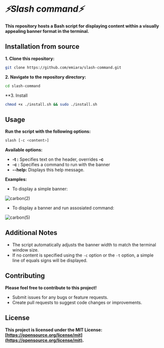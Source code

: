  
# ***⚡Slash command⚡***

**This repository hosts a Bash script for displaying content within a visually appealing banner format in the terminal.**

## Installation from source

**1. Clone this repository:**

```bash
git clone https://github.com/emiara/slash-command.git
```

**2. Navigate to the repository directory:**

```bash
cd slash-command
```

**3. Install

```bash
chmod +x ./install.sh && sudo ./install.sh
```

## Usage

**Run the script with the following options:**

```bash
slash [-c <content>]
```

**Available options:**

* **-t <text>:** Specifies text on the header, overrides **-c**
* **-c <command>:** Specifies a command to run with the banner
* **--help:** Displays this help message.

**Examples:**

* To display a simple banner:

![carbon(2)](https://github.com/emiara/slash-command/assets/61361584/793493bd-96ed-4924-bedb-a05a7834fb0a)

* To display a banner and run assosiated command:

![carbon(5)](https://github.com/emiara/slash-command/assets/61361584/88abfbba-64ed-4340-8ee1-3fe1c40eca07)



## Additional Notes

* The script automatically adjusts the banner width to match the terminal window size.
* If no content is specified using the `-c` option or the `-t` option, a simple line of equals signs will be displayed.

## Contributing

**Please feel free to contribute to this project!**

* Submit issues for any bugs or feature requests.
* Create pull requests to suggest code changes or improvements.

## License

**This project is licensed under the MIT License: [https://opensource.org/license/mit](https://opensource.org/license/mit).**
